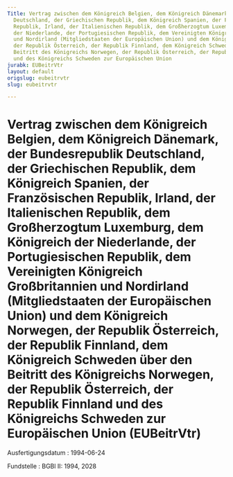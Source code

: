 ```yaml
---
Title: Vertrag zwischen dem Königreich Belgien, dem Königreich Dänemark, der Bundesrepublik
  Deutschland, der Griechischen Republik, dem Königreich Spanien, der Französischen
  Republik, Irland, der Italienischen Republik, dem Großherzogtum Luxemburg, dem Königreich
  der Niederlande, der Portugiesischen Republik, dem Vereinigten Königreich Großbritannien
  und Nordirland (Mitgliedstaaten der Europäischen Union) und dem Königreich Norwegen,
  der Republik Österreich, der Republik Finnland, dem Königreich Schweden über den
  Beitritt des Königreichs Norwegen, der Republik Österreich, der Republik Finnland
  und des Königreichs Schweden zur Europäischen Union
jurabk: EUBeitrVtr
layout: default
origslug: eubeitrvtr
slug: eubeitrvtr

---
```


# Vertrag zwischen dem Königreich Belgien, dem Königreich Dänemark, der Bundesrepublik Deutschland, der Griechischen Republik, dem Königreich Spanien, der Französischen Republik, Irland, der Italienischen Republik, dem Großherzogtum Luxemburg, dem Königreich der Niederlande, der Portugiesischen Republik, dem Vereinigten Königreich Großbritannien und Nordirland (Mitgliedstaaten der Europäischen Union) und dem Königreich Norwegen, der Republik Österreich, der Republik Finnland, dem Königreich Schweden über den Beitritt des Königreichs Norwegen, der Republik Österreich, der Republik Finnland und des Königreichs Schweden zur Europäischen Union (EUBeitrVtr)

Ausfertigungsdatum
:   1994-06-24

Fundstelle
:   BGBl II: 1994, 2028


